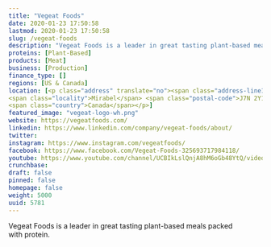 ```yaml
---
title: "Vegeat Foods"
date: 2020-01-23 17:50:58
lastmod: 2020-01-23 17:50:58
slug: /vegeat-foods
description: "Vegeat Foods is a leader in great tasting plant-based meals packed with protein."
proteins: [Plant-Based]
products: [Meat]
business: [Production]
finance_type: []
regions: [US & Canada]
location: [<p class="address" translate="no"><span class="address-line1">Côte des Saints</span><br>
<span class="locality">Mirabel</span> <span class="postal-code">J7N 2Y1</span><br>
<span class="country">Canada</span></p>]
featured_image: "vegeat-logo-wh.png"
website: https://vegeatfoods.com/
linkedin: https://www.linkedin.com/company/vegeat-foods/about/
twitter: 
instagram: https://www.instagram.com/vegeatfoods/
facebook: https://www.facebook.com/Vegeat-Foods-325693717984118/
youtube: https://www.youtube.com/channel/UCBIkLslQnjA8hM6oGb48YtQ/videos?view_as=subscriber
crunchbase: 
draft: false
pinned: false
homepage: false
weight: 5000
uuid: 5781
---
```

Vegeat Foods is a leader in great tasting plant-based meals packed with protein.
